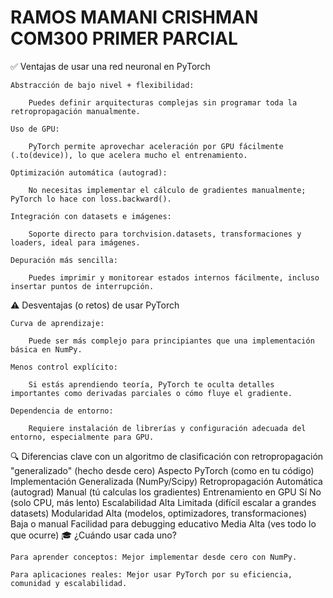 # RAMOS MAMANI CRISHMAN COM300 PRIMER PARCIAL
✅ Ventajas de usar una red neuronal en PyTorch

    Abstracción de bajo nivel + flexibilidad:

        Puedes definir arquitecturas complejas sin programar toda la retropropagación manualmente.

    Uso de GPU:

        PyTorch permite aprovechar aceleración por GPU fácilmente (.to(device)), lo que acelera mucho el entrenamiento.

    Optimización automática (autograd):

        No necesitas implementar el cálculo de gradientes manualmente; PyTorch lo hace con loss.backward().

    Integración con datasets e imágenes:

        Soporte directo para torchvision.datasets, transformaciones y loaders, ideal para imágenes.

    Depuración más sencilla:

        Puedes imprimir y monitorear estados internos fácilmente, incluso insertar puntos de interrupción.

⚠️ Desventajas (o retos) de usar PyTorch

    Curva de aprendizaje:

        Puede ser más complejo para principiantes que una implementación básica en NumPy.

    Menos control explícito:

        Si estás aprendiendo teoría, PyTorch te oculta detalles importantes como derivadas parciales o cómo fluye el gradiente.

    Dependencia de entorno:

        Requiere instalación de librerías y configuración adecuada del entorno, especialmente para GPU.

🔍 Diferencias clave con un algoritmo de clasificación con retropropagación "generalizado" (hecho desde cero)
Aspecto	PyTorch (como en tu código)	Implementación Generalizada (NumPy/Scipy)
Retropropagación	Automática (autograd)	Manual (tú calculas los gradientes)
Entrenamiento en GPU	Sí	No (solo CPU, más lento)
Escalabilidad	Alta	Limitada (difícil escalar a grandes datasets)
Modularidad	Alta (modelos, optimizadores, transformaciones)	Baja o manual
Facilidad para debugging educativo	Media	Alta (ves todo lo que ocurre)
🎓 ¿Cuándo usar cada uno?

    Para aprender conceptos: Mejor implementar desde cero con NumPy.

    Para aplicaciones reales: Mejor usar PyTorch por su eficiencia, comunidad y escalabilidad.
